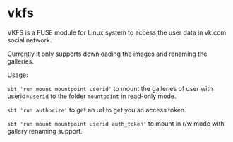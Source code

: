 # vkfs
VKFS is a FUSE module for Linux system to access the user data in vk.com social network.

Currently it only supports downloading the images and renaming the galleries.

Usage:

`sbt 'run mount mountpoint userid'` to mount the galleries of user with userid=`userid` to the folder `mountpoint` in read-only mode.

`sbt 'run authorize'` to get an url to get you an access token.

`sbt 'run mount mountpoint userid auth_token'` to mount in r/w mode with gallery renaming support.
